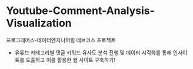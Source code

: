 # Youtube-Comment-Analysis-Visualization


프로그래머스-데이터엔지니어링 데브코스 프로젝트 

- 유튜브 카테고리별 댓글 키워드 유사도 분석 진행 및 데이터 시각화를 통해 인사이트를 도출하고 이를 활용한 웹 사이트 구축하기!

